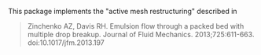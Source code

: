 This package implements the "active mesh restructuring" described in

> Zinchenko AZ, Davis RH. Emulsion flow through a packed bed with multiple drop breakup. Journal of Fluid Mechanics. 2013;725:611-663. doi:10.1017/jfm.2013.197
